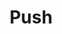 ---
# -------------------------- #
#        CONTENT TYPE        #
# -------------------------- #

product-type: "import-api"
content-type: "api-object"
endpoint: "push"
version: "2"
order: 4


# -------------------------- #
#        OBJECT INFO         #
# -------------------------- #

title: "Push"
summary: |
  {{ site.data.import-api.core-objects.push.object | flatify }}

  {% capture endpoint-notice %}
  **Note**: This endpoint and the Batch endpoint have some key differences, even though both endpoints will send data to Stitch. Refer to the [Structuring data for the Import API guide]({{ link.import-api.guides.structure-data | prepend: site.baseurl | append: "#endpoints" }}) for a comparison of both endpoints.
  {% endcapture %}

  {% include note.html type="single-line" content=endpoint-notice %}

description: "{{ site.data.import-api.core-objects.push.object | flatify }}"
endpoint-url: "/import/push"


# -------------------------- #
#        VERSION INFO        #
# -------------------------- #

latest-version: "2"
versions:
  - number: "2"
    deprecated: false

# -------------------------- #
#      AVAILABLE METHODS     #
# -------------------------- #

available-methods:
  - id: "push-data"
    title: "Push data"
    method: "post"
    short: "{{ site.data.import-api.core-objects.push.description | flatify }}"


# -------------------------- #
#      OBJECT ATTRIBUTES     #
# -------------------------- #

## The copy for these attributes lives in:
## _data/import-api/general.yml

object-attributes:
  - name: "client_id"
    type: "integer"
    description: "{{ general.attributes.client-id }}"
    value: "7723"

  - name: "table_name"
    type: "string"
    description: "{{ general.attributes.table-name }}"
    value: "customers"

  - name: "sequence"
    type: "integer"
    description: "{{ general.attributes.sequence | flatify }}"
    value: "1550702340229"

  - name: "action"
    type: "string"
    description: "This will always be `upsert`."
    value: "upsert"

  - name: "key_names"
    type: "array"
    description: "{{ general.attributes.key-names }}"
    value: "id"

  - name: "data"
    type: "object"
    description: "{{ general.attributes.data | flatify }}"
---